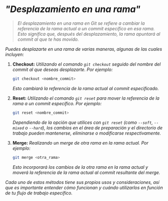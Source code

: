 <!-- Autor: Daniel Benjamin Perez Morales -->
<!-- GitHub: https://github.com/DanielBenjaminPerezMoralesDev13 -->
<!-- GitLab: https://gitlab.com/DanielBenjaminPerezMoralesDev13 -->
<!-- Correo electrónico: danielperezdev@proton.me -->

# ***"Desplazamiento en una rama"***

> *El desplazamiento en una rama en Git se refiere a cambiar la referencia de la rama actual a un commit específico en esa rama. Esto significa que, después del desplazamiento, la rama apuntará al commit al que te has movido.*

*Puedes desplazarte en una rama de varias maneras, algunas de las cuales incluyen:*

1. **Checkout:** *Utilizando el comando `git checkout` seguido del nombre del commit al que deseas desplazarte. Por ejemplo:*

   ```bash
   git checkout <nombre_commit>
   ```

   *Esto cambiará la referencia de la rama actual al commit especificado.*

2. **Reset:** *Utilizando el comando `git reset` para mover la referencia de la rama a un commit específico. Por ejemplo:*

   ```bash
   git reset <nombre_commit>
   ```

   *Dependiendo de la opción que utilices con `git reset` (como `--soft`, `--mixed` o `--hard`), los cambios en el área de preparación y el directorio de trabajo pueden mantenerse, eliminarse o modificarse respectivamente.*

3. **Merge:** *Realizando un merge de otra rama en la rama actual. Por ejemplo:*

   ```bash
   git merge <otra_rama>
   ```

   *Esto incorporará los cambios de la otra rama en la rama actual y moverá la referencia de la rama actual al commit resultante del merge.*

*Cada uno de estos métodos tiene sus propios usos y consideraciones, así que es importante entender cómo funcionan y cuándo utilizarlos en función de tu flujo de trabajo específico.*
